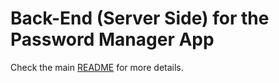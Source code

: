 # Back-End (Server Side) for the Password Manager App

Check the main [README](../README.md) for more details.


